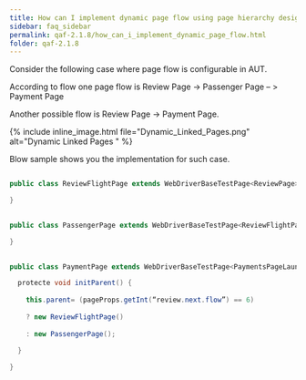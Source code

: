 ```yaml
---
title: How can I implement dynamic page flow using page hierarchy design?
sidebar: faq_sidebar
permalink: qaf-2.1.8/how_can_i_implement_dynamic_page_flow.html
folder: qaf-2.1.8
---
```


Consider the following case where page flow is configurable in AUT.

According to flow one page flow is Review Page -> Passenger Page – > Payment Page

Another possible flow is Review Page -> Payment Page.

{% include inline_image.html file="Dynamic_Linked_Pages.png" alt="Dynamic Linked Pages " %}

Blow sample shows you the implementation for such case.

```java

public class ReviewFlightPage extends WebDriverBaseTestPage<ReviewPage> implements PaymentLocators, PaymentsPageLauncher {

}

```

```java
 
public class PassengerPage extends WebDriverBaseTestPage<ReviewFlightPage> implements PaymentLocators, PaymentsPageLauncher {

}

```

```java
 
public class PaymentPage extends WebDriverBaseTestPage<PaymentsPageLauncher> implements PaymentLocators{

  protecte void initParent() {
  
    this.parent= (pageProps.getInt(“review.next.flow”) == 6)
    
    ? new ReviewFlightPage()
    
    : new PassengerPage();
  
  }

}

```

 
